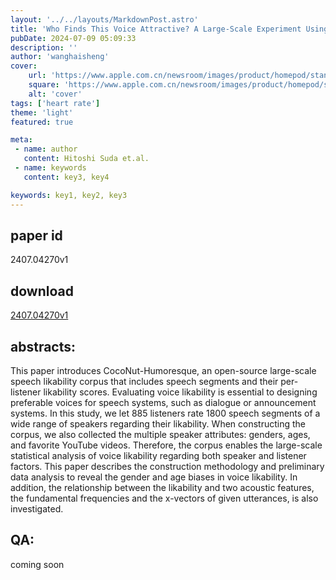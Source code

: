 ```yaml
---
layout: '../../layouts/MarkdownPost.astro'
title: 'Who Finds This Voice Attractive? A Large-Scale Experiment Using In-the-Wild Data'
pubDate: 2024-07-09 05:09:33
description: ''
author: 'wanghaisheng'
cover:
    url: 'https://www.apple.com.cn/newsroom/images/product/homepod/standard/Apple-HomePod-hero-230118_big.jpg.large_2x.jpg'
    square: 'https://www.apple.com.cn/newsroom/images/product/homepod/standard/Apple-HomePod-hero-230118_big.jpg.large_2x.jpg'
    alt: 'cover'
tags: ['heart rate'] 
theme: 'light'
featured: true

meta:
 - name: author
   content: Hitoshi Suda et.al.
 - name: keywords
   content: key3, key4

keywords: key1, key2, key3
---
```


## paper id
2407.04270v1
## download
[2407.04270v1](http://arxiv.org/abs/2407.04270v1)
## abstracts:
This paper introduces CocoNut-Humoresque, an open-source large-scale speech likability corpus that includes speech segments and their per-listener likability scores. Evaluating voice likability is essential to designing preferable voices for speech systems, such as dialogue or announcement systems. In this study, we let 885 listeners rate 1800 speech segments of a wide range of speakers regarding their likability. When constructing the corpus, we also collected the multiple speaker attributes: genders, ages, and favorite YouTube videos. Therefore, the corpus enables the large-scale statistical analysis of voice likability regarding both speaker and listener factors. This paper describes the construction methodology and preliminary data analysis to reveal the gender and age biases in voice likability. In addition, the relationship between the likability and two acoustic features, the fundamental frequencies and the x-vectors of given utterances, is also investigated.
## QA:
coming soon
